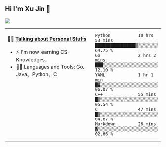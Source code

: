 
## Hi I'm Xu Jin 👋
![](https://komarev.com/ghpvc/?username=jiayouxujin&color=brightgreen&label=PROFILE+VIEWS)



<table align="center">
<tr>
<td valign="top" width="60%">

#### 🏋️‍♀️ <a href="https://github.com/jiayouxujin" target="_blank">Talking about Personal Stuffs</a>
<!-- recent_releases starts -->

- ⚡  I'm now learning CS-Knowledges.  
- 🏊‍♂️ Languages and Tools: Go、Java、Python、C
<!-- recent_releases ends -->
</td>
<td>
 
<!--START_SECTION:waka-->

```text
Python           10 hrs 53 mins  ████████████████▒░░░░░░░░   64.75 %
Go               2 hrs 2 mins    ███░░░░░░░░░░░░░░░░░░░░░░   12.10 %
YAML             1 hr 1 min      █▓░░░░░░░░░░░░░░░░░░░░░░░   06.07 %
C++              55 mins         █▒░░░░░░░░░░░░░░░░░░░░░░░   05.54 %
C                47 mins         █▒░░░░░░░░░░░░░░░░░░░░░░░   04.67 %
Markdown         26 mins         ▓░░░░░░░░░░░░░░░░░░░░░░░░   02.66 %
```

<!--END_SECTION:waka-->
 
</td>
</tr>
</table>





